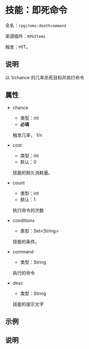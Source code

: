 # 技能：即死命令

<!-- 本文件是通过游戏内 `/rpgitem gen-wiki` 命令生成的。 -->
<!-- 请只在对应的 "beginCustomXXXX" 与 "endCustomXXXX" 间编辑。  -->
<!-- 如果您想修改技能或其属性的描述， -->
<!-- 请修改 "resources/lang/zh_CN.yml" 中对应的项。 -->

全名：`rpgitems:deathcommand`

来源插件：`RPGItems`

触发：HIT。

<!-- beginCustomHeader -->
<!-- endCustomHeader -->

## 说明

以 1/chance 的几率杀死目标并执行命令
<!-- beginCustomDescription -->
<!-- endCustomDescription -->

## 属性

* chance

  * 类型：int
  * **必填**

  触发几率， 1/n

* cost

  * 类型：int
  * 默认：0

  技能的耐久消耗量。

* count

  * 类型：int
  * 默认：1

  执行命令的次数

* conditions

  * 类型：Set&lt;String&gt;

  技能的条件。

* command

  * 类型：String

  执行的命令

* desc

  * 类型：String

  技能的提示文字

<!-- beginCustomProperties -->
<!-- endCustomProperties -->

## 示例

<!-- beginCustomExample -->
<!-- endCustomExample -->

## 说明

<!-- beginCustomNote -->
<!-- endCustomNote -->